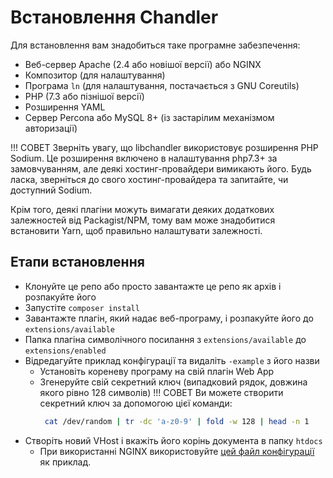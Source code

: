 # Встановлення Chandler

Для встановлення вам знадобиться таке програмне забезпечення:

* Веб-сервер Apache (2.4 або новішої версії) або NGINX
* Композитор (для налаштування)
* Програма `ln` (для налаштування, постачається з GNU Coreutils)
* PHP (7.3 або пізнішої версії)
* Розширення YAML
* Сервер Percona або MySQL 8+ (із застарілим механізмом авторизації)

!!! СОВЕТ
     Зверніть увагу, що libchandler використовує розширення PHP Sodium. Це розширення включено в налаштування php7.3+ за замовчуванням, але деякі хостинг-провайдери вимикають його.
     Будь ласка, зверніться до свого хостинг-провайдера та запитайте, чи доступний Sodium.

Крім того, деякі плагіни можуть вимагати деяких додаткових залежностей від Packagist/NPM, тому вам може знадобитися встановити Yarn, щоб правильно налаштувати залежності.

## Етапи встановлення

* Клонуйте це репо або просто завантажте це репо як архів і розпакуйте його
* Запустіте `composer install`
* Завантажте плагін, який надає веб-програму, і розпакуйте його до `extensions/available`
* Папка плагіна символічного посилання з `extensions/available` до `extensions/enabled`
* Відредагуйте приклад конфігурації та видаліть `-example` з його назви
     * Установіть кореневу програму на свій плагін Web App
     * Згенеруйте свій секретний ключ (випадковий рядок, довжина якого рівно 128 символів)
     !!! СОВЕТ
         Ви можете створити секретний ключ за допомогою цієї команди:
         ```bash
          cat /dev/random | tr -dc 'a-z0-9' | fold -w 128 | head -n 1
         ```
* Створіть новий VHost і вкажіть його корінь документа в папку `htdocs`
     * При використанні NGINX використовуйте [цей файл конфігурації](https://github.com/openvk/chandler/blob/master/install/nginx.conf) як приклад.
